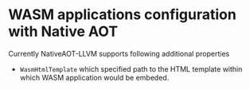 # WASM applications configuration with Native AOT

Currently NativeAOT-LLVM supports following additional properties
- `WasmHtmlTemplate` which specified path to the HTML template within which WASM application would be embeded.
